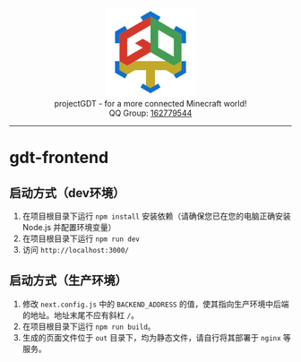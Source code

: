 <!-- common contents -->

<div align="center">
    <img width="160" src="public/logo.svg" alt="logo"><br/>
    projectGDT - for a more connected Minecraft world!<br/>
    QQ Group:
    <a href="https://qm.qq.com/cgi-bin/qm/qr?k=jNFTovEpc0WDFtbSbUMrbQ0NyUgDpnCu&jump_from=webapi&authKey=6oBQQeoeB6gA7+AljJK7AV1IUEjkk/HpkvxrBNgAQtpxPtw230h4GQrp56nTw81I">
        162779544
    </a>
</div>

---

# gdt-frontend
## 启动方式（dev环境）

1. 在项目根目录下运行 `npm install` 安装依赖（请确保您已在您的电脑正确安装 Node.js 并配置环境变量）
2. 在项目根目录下运行 `npm run dev` 
3. 访问 `http://localhost:3000/` 

## 启动方式（生产环境）

1. 修改 `next.config.js` 中的 `BACKEND_ADDRESS` 的值，使其指向生产环境中后端的地址。地址末尾不应有斜杠 `/`。
2. 在项目根目录下运行 `npm run build`。
3. 生成的页面文件位于 `out` 目录下，均为静态文件，请自行将其部署于 `nginx` 等服务。